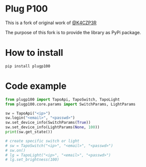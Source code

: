 # Plug P100
This is a fork of original work of [@K4CZP3R](https://github.com/K4CZP3R/tapo-p100-python)

The purpose of this fork is to provide the library as PyPi package. 

# How to install
```pip install plugp100```

# Code example
```python
from plugp100 import TapoApi, TapoSwitch, TapoLight
from plugp100.core.params import SwitchParams, LightParams

sw = TapoApi("<ip>")
sw.login("<email>", "<passwd>")
sw.set_device_info(SwitchParams(True))
sw.set_device_info(LightParams(None, 100))
print(sw.get_state())

# create specific switch or light
# sw = TapoSwitch("<ip>", "<email>", "<passwd>")
# sw.on()
# lg = TapoLight("<ip>", "<email>", "<passwd>")
# lg.set_brightness(100)

```

